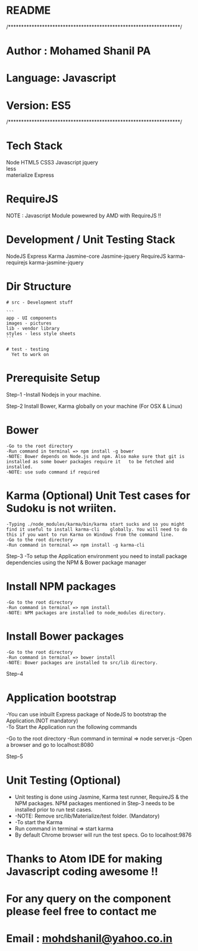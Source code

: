 # README
/******************************************************************/
# Author : Mohamed Shanil PA
# Language: Javascript
# Version: ES5
/******************************************************************/

# Tech Stack
  Node
  HTML5
  CSS3
  Javascript
  jquery  
  less   
  materialize
  Express

# RequireJS
NOTE : Javascript Module powewred by AMD with RequireJS !!

# Development / Unit Testing Stack
  NodeJS   Express   Karma   Jasmine-core   Jasmine-jquery   RequireJS   karma-requirejs   karma-jasmine-jquery

# Dir Structure
    # src - Development stuff

    ```
    app - UI components  
    images - pictures   
    lib - vendor library     
    styles - less style sheets   
    ```

    # test - testing
      Yet to work on

# Prerequisite  Setup
Step-1   -Install Nodejs in your machine.

Step-2   Install Bower, Karma globally on your machine (For OSX & Linux)

# Bower

```
-Go to the root directory
-Run command in terminal => npm install -g bower
-NOTE: Bower depends on Node.js and npm. Also make sure that git is installed as some bower packages require it   to be fetched and installed.
-NOTE: use sudo command if required
```

# Karma (Optional) Unit Test cases for Sudoku is not wriiten.

```
-Typing ./node_modules/karma/bin/karma start sucks and so you might find it useful to install karma-cli    globally. You will need to do this if you want to run Karma on Windows from the command line.
-Go to the root directory
-Run command in terminal => npm install -g karma-cli
```

Step-3   -To setup the Application environment you need to install package dependencies using the NPM & Bower package manager

# Install NPM packages

```
-Go to the root directory
-Run command in terminal => npm install
-NOTE: NPM packages are installed to node_modules directory.
```

# Install Bower packages

```
-Go to the root directory
-Run command in terminal => bower install
-NOTE: Bower packages are installed to src/lib directory.
```

Step-4

# Application bootstrap
  -You can use inbuilt Express package of NodeJS to bootstrap the Application.(NOT mandatory)   
  -To Start the Application run the following commands

-Go to the root directory -Run command in terminal => node server.js
-Open a browser and go to localhost:8080

Step-5

# Unit Testing (Optional)
- Unit testing is done using Jasmine, Karma test runner, RequireJS & the NPM packages. NPM packages mentioned in Step-3 needs to be installed prior to run test cases.
- -NOTE: Remove src/lib/Materialize/test folder. (Mandatory)
- -To start the Karma
- Run command in terminal => start karma
- By default Chrome browser will run the test specs. Go to localhost:9876


# Thanks to Atom IDE for making Javascript coding awesome !!
# For any query on the component please feel free to contact me
# Email : mohdshanil@yahoo.co.in
